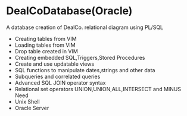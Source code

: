 DealCoDatabase(Oracle)
==============

A database creation of  DealCo. relational diagram using PL/SQL
* Creating tables from VIM
* Loading tables from VIM
* Drop table created in VIM
* Creating embedded SQL,Triggers,Stored Procedures
* Create and use updatable views
* SQL functions to manipulate dates,strings and other data
* Subqueries and correlated queries
* Advanced SQL JOIN operator syntax
* Relational set operators UNION,UNION,ALL,INTERSECT and MINUS
 Need
 * Unix Shell
 * Oracle Server
